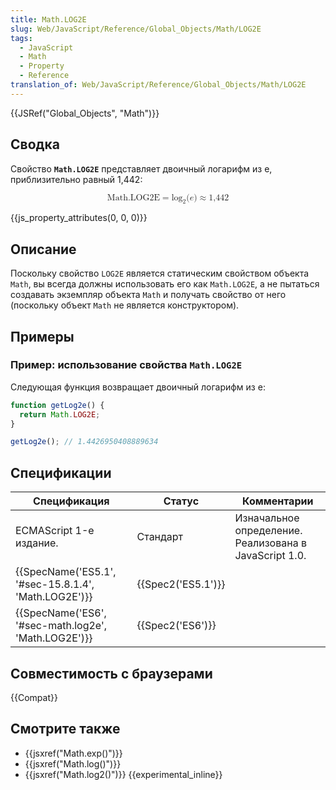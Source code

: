 ```yaml
---
title: Math.LOG2E
slug: Web/JavaScript/Reference/Global_Objects/Math/LOG2E
tags:
  - JavaScript
  - Math
  - Property
  - Reference
translation_of: Web/JavaScript/Reference/Global_Objects/Math/LOG2E
---
```


{{JSRef("Global_Objects", "Math")}}

## Сводка

Свойство **`Math.LOG2E`** представляет двоичный логарифм из e, приблизительно равный 1,442:

<math display="block"><semantics><mrow><mstyle mathvariant="monospace"><mi>Math.LOG2E</mi></mstyle><mo>=</mo><msub><mo lspace="0em" rspace="0em">log</mo><mn>2</mn></msub><mo stretchy="false">(</mo><mi>e</mi><mo stretchy="false">)</mo><mo>≈</mo><mn>1,442</mn></mrow><annotation encoding="TeX">\mathtt{\mi{Math.LOG2E}} = \log_2(e) \approx 1,442</annotation></semantics></math>

{{js_property_attributes(0, 0, 0)}}

## Описание

Поскольку свойство `LOG2E` является статическим свойством объекта `Math`, вы всегда должны использовать его как `Math.LOG2E`, а не пытаться создавать экземпляр объекта `Math` и получать свойство от него (поскольку объект `Math` не является конструктором).

## Примеры

### Пример: использование свойства `Math.LOG2E`

Следующая функция возвращает двоичный логарифм из e:

```js
function getLog2e() {
  return Math.LOG2E;
}

getLog2e(); // 1.4426950408889634
```

## Спецификации

| Спецификация                                         | Статус             | Комментарии                                            |
| ---------------------------------------------------- | ------------------ | ------------------------------------------------------ |
| ECMAScript 1-е издание.                              | Стандарт           | Изначальное определение. Реализована в JavaScript 1.0. |
| {{SpecName('ES5.1', '#sec-15.8.1.4', 'Math.LOG2E')}} | {{Spec2('ES5.1')}} |                                                        |
| {{SpecName('ES6', '#sec-math.log2e', 'Math.LOG2E')}} | {{Spec2('ES6')}}   |                                                        |

## Совместимость с браузерами

{{Compat}}

## Смотрите также

- {{jsxref("Math.exp()")}}
- {{jsxref("Math.log()")}}
- {{jsxref("Math.log2()")}} {{experimental_inline}}
